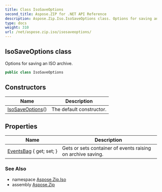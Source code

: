```yaml
---
title: Class IsoSaveOptions
second_title: Aspose.ZIP for .NET API Reference
description: Aspose.Zip.Iso.IsoSaveOptions class. Options for saving an ISO archive
type: docs
weight: 310
url: /net/aspose.zip.iso/isosaveoptions/
---
```

## IsoSaveOptions class

Options for saving an ISO archive.

```csharp
public class IsoSaveOptions
```

## Constructors

| Name | Description |
| --- | --- |
| [IsoSaveOptions](isosaveoptions/)() | The default constructor. |

## Properties

| Name | Description |
| --- | --- |
| [EventsBag](../../aspose.zip.iso/isosaveoptions/eventsbag/) { get; set; } | Gets or sets container of events raising on archive saving. |

### See Also

* namespace [Aspose.Zip.Iso](../../aspose.zip.iso/)
* assembly [Aspose.Zip](../../)


